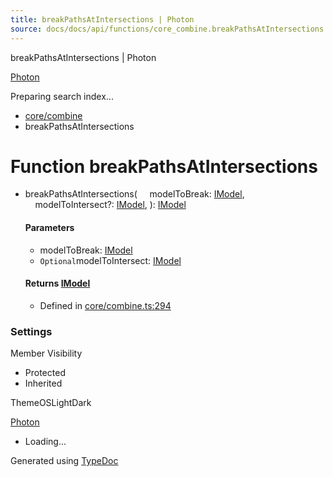 ```yaml
---
title: breakPathsAtIntersections | Photon
source: docs/docs/api/functions/core_combine.breakPathsAtIntersections.html
---
```


breakPathsAtIntersections | Photon

[Photon](../index.md)




Preparing search index...

* [core/combine](../modules/core_combine.md)
* breakPathsAtIntersections

# Function breakPathsAtIntersections

* breakPathsAtIntersections(
      modelToBreak: [IModel](../interfaces/core_schema.IModel.md),
      modelToIntersect?: [IModel](../interfaces/core_schema.IModel.md),
  ): [IModel](../interfaces/core_schema.IModel.md)

  #### Parameters

  + modelToBreak: [IModel](../interfaces/core_schema.IModel.md)
  + `Optional`modelToIntersect: [IModel](../interfaces/core_schema.IModel.md)

  #### Returns [IModel](../interfaces/core_schema.IModel.md)

  + Defined in [core/combine.ts:294](https://github.com/mwhite454/photon/blob/main/packages/photon/src/core/combine.ts#L294)

### Settings

Member Visibility

* Protected
* Inherited

ThemeOSLightDark

[Photon](../index.md)

* Loading...

Generated using [TypeDoc](https://typedoc.org/)
